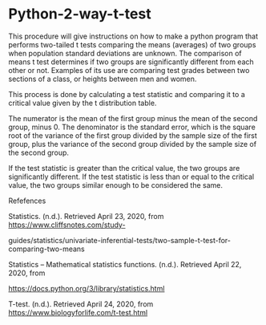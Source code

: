 # Python-2-way-t-test

  This procedure will give instructions on how to make a python program that performs two-tailed t tests comparing the means (averages) of two groups 
  when population standard deviations are unknown. The comparison of means t test determines if two groups are significantly different from each other or not. 
  Examples of its use are comparing test grades between two sections of a class, or heights between men and women.

  This process is done by calculating a test statistic and comparing it to a critical value given by the t distribution table. 
  

  The numerator is the mean of the first group minus the mean of the second group, minus 0. The denominator is the standard error, 
  which is the square root of the variance of the first group divided by the sample size of the first group, plus the variance of the second group 
  divided by the sample size of the second group.

  If the test statistic is greater than the critical value, the two groups are significantly different. If the test statistic is less than or equal 
  to the critical value, the two groups similar enough to be considered the same.




Refefences

Statistics. (n.d.). Retrieved April 23, 2020, from https://www.cliffsnotes.com/study-

guides/statistics/univariate-inferential-tests/two-sample-t-test-for-comparing-two-means


Statistics – Mathematical statistics functions. (n.d.). Retrieved April 22, 2020, from 

https://docs.python.org/3/library/statistics.html


T-test. (n.d.). Retrieved April 24, 2020, from https://www.biologyforlife.com/t-test.html

